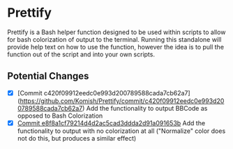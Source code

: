 # Prettify
Prettify is a Bash helper function designed to be used within scripts to allow for bash colorization of output to the terminal. Running this standalone will provide help text on how to use the function, however the idea is to pull the function out of the script and into your own scripts.

## Potential Changes
- [x] [Commit c420f09912eedc0e993d200789588cada7cb62a7] (https://github.com/Komish/Prettify/commit/c420f09912eedc0e993d200789588cada7cb62a7) Add the functionality to output BBCode as opposed to Bash Colorization
- [x] [Commit e8f8a1cf79214d4d2ac5cad3ddda2d91a091653b](https://github.com/Komish/Prettify/commit/e8f8a1cf79214d4d2ac5cad3ddda2d91a091653b) Add the functionality to output with no colorization at all ("Normalize" color does not do this, but produces a similar effect)
